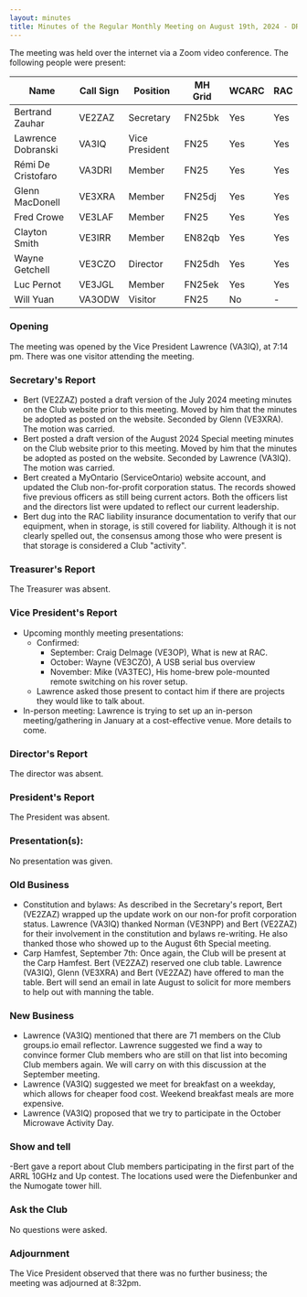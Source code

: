 ```yaml
---
layout: minutes
title: Minutes of the Regular Monthly Meeting on August 19th, 2024 - DRAFT
---
```

The meeting was held over the internet via a Zoom video conference.
The following people were present:

| Name               | Call Sign | Position       | MH Grid | WCARC | RAC |
| ------------------ | --------- | -------------- | ------- | ----- | --- |
| Bertrand Zauhar    | VE2ZAZ    | Secretary      | FN25bk  | Yes   | Yes |
| Lawrence Dobranski | VA3IQ     | Vice President | FN25    | Yes   | Yes |
| Rémi De Cristofaro | VA3DRI    | Member         | FN25    | Yes   | Yes |
| Glenn MacDonell    | VE3XRA    | Member         | FN25dj  | Yes   | Yes |
| Fred Crowe         | VE3LAF    | Member         | FN25    | Yes   | Yes |
| Clayton Smith      | VE3IRR    | Member         | EN82qb  | Yes   | Yes |
| Wayne Getchell     | VE3CZO    | Director       | FN25dh  | Yes   | Yes |
| Luc Pernot         | VE3JGL    | Member         | FN25ek  | Yes   | Yes |
| Will Yuan          | VA3ODW    | Visitor        | FN25    | No    |  -  |

### Opening

The meeting was opened by the Vice President Lawrence (VA3IQ), at 7:14 pm.
There was one visitor attending the meeting.

### Secretary's Report

- Bert (VE2ZAZ) posted a draft version of the July 2024 meeting minutes on the Club website prior to this meeting. Moved by him that the minutes be adopted as posted on the website. Seconded by Glenn (VE3XRA). The motion was carried.
- Bert posted a draft version of the August 2024 Special meeting minutes on the Club website prior to this meeting. Moved by him that the minutes be adopted as posted on the website. Seconded by Lawrence (VA3IQ). The motion was carried.
- Bert created a MyOntario (ServiceOntario) website account, and updated the Club non-for-profit corporation status. The records showed five previous officers as still being current actors. Both the officers list and the directors list were updated to reflect our current leadership.
- Bert dug into the RAC liability insurance documentation to verify that our equipment, when in storage, is still covered for liability. Although it is not clearly spelled out, the consensus among those who were present is that storage is considered a Club "activity".

### Treasurer's Report

The Treasurer was absent.

### Vice President's Report

- Upcoming monthly meeting presentations:
  - Confirmed:
    - September: Craig Delmage (VE3OP), What is new at RAC.
    - October: Wayne (VE3CZO), A USB serial bus overview
    - November: Mike (VA3TEC), His home-brew pole-mounted remote switching on his rover setup.
  - Lawrence asked those present to contact him if there are projects they would like to talk about.
- In-person meeting: Lawrence is trying to set up an in-person meeting/gathering in January at a cost-effective venue. More details to come.

### Director's Report

The director was absent.

### President's Report

The President was absent.

### Presentation(s):
No presentation was given.

### Old Business

- Constitution and bylaws: As described in the Secretary's report, Bert (VE2ZAZ) wrapped up the update work on our non-for profit corporation status. Lawrence (VA3IQ) thanked Norman (VE3NPP) and Bert (VE2ZAZ) for their involvement in the constitution and bylaws re-writing. He also thanked those who showed up to the August 6th Special meeting.
- Carp Hamfest, September 7th: Once again, the Club will be present at the Carp Hamfest. Bert (VE2ZAZ) reserved one club table. Lawrence (VA3IQ), Glenn (VE3XRA) and Bert (VE2ZAZ) have offered to man the table. Bert will send an email in late August to solicit for more members to help out with manning the table.

### New Business

- Lawrence (VA3IQ) mentioned that there are 71 members on the Club groups.io email reflector. Lawrence suggested we find a way to convince former Club members who are still on that list into becoming Club members again. We will carry on with this discussion at the September meeting.
- Lawrence (VA3IQ) suggested we meet for breakfast on a weekday, which allows for cheaper food cost. Weekend breakfast meals are more expensive.
- Lawrence (VA3IQ) proposed that we try to participate in the October Microwave Activity Day.

### Show and tell

-Bert gave a report about Club members participating in the first part of the ARRL 10GHz and Up contest. The locations used were the Diefenbunker and the Numogate tower hill.

### Ask the Club

No questions were asked.

### Adjournment

The Vice President observed that there was no further business; the meeting was adjourned at 8:32pm.

